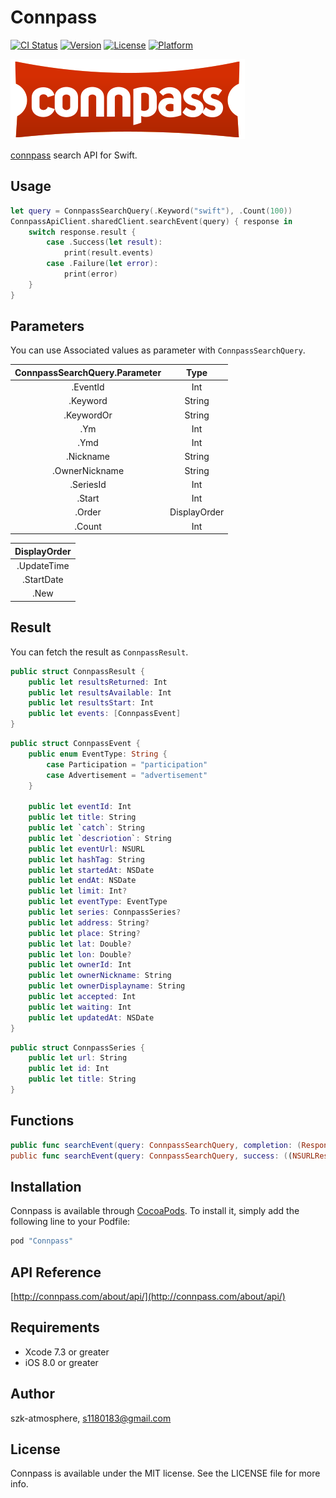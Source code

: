 # Connpass

[![CI Status](http://img.shields.io/travis/szk-atmosphere/Connpass.svg?style=flat)](https://travis-ci.org/szk-atmosphere/Connpass)
[![Version](https://img.shields.io/cocoapods/v/Connpass.svg?style=flat)](http://cocoapods.org/pods/Connpass)
[![License](https://img.shields.io/cocoapods/l/Connpass.svg?style=flat)](http://cocoapods.org/pods/Connpass)
[![Platform](https://img.shields.io/cocoapods/p/Connpass.svg?style=flat)](http://cocoapods.org/pods/Connpass)

![](./Images/connpass_logo_1.png)

[connpass](http://connpass.com/) search API for Swift.

## Usage

```swift
let query = ConnpassSearchQuery(.Keyword("swift"), .Count(100))
ConnpassApiClient.sharedClient.searchEvent(query) { response in
    switch response.result {
        case .Success(let result):
            print(result.events)
        case .Failure(let error):
            print(error)
    }
}
```

## Parameters

You can use Associated values as parameter with `ConnpassSearchQuery`.

|ConnpassSearchQuery.Parameter| Type       |
|:---------------------------:|:----------:|
|.EventId                     |Int         |
|.Keyword                     |String      |
|.KeywordOr                   |String      |
|.Ym                          |Int         |
|.Ymd                         |Int         |
|.Nickname                    |String      |
|.OwnerNickname               |String      |
|.SeriesId                    |Int         |
|.Start                       |Int         |
|.Order                       |DisplayOrder|
|.Count                       |Int         |

|DisplayOrder|
|:----------:|
|.UpdateTime |
|.StartDate  |
|.New        |

## Result

You can fetch the result as `ConnpassResult`.

```swift
public struct ConnpassResult {
    public let resultsReturned: Int
    public let resultsAvailable: Int
    public let resultsStart: Int
    public let events: [ConnpassEvent]
}
```

```swift
public struct ConnpassEvent {
    public enum EventType: String {
        case Participation = "participation"
        case Advertisement = "advertisement"
    }

    public let eventId: Int
    public let title: String
    public let `catch`: String
    public let `descriotion`: String
    public let eventUrl: NSURL
    public let hashTag: String
    public let startedAt: NSDate
    public let endAt: NSDate
    public let limit: Int?
    public let eventType: EventType
    public let series: ConnpassSeries?
    public let address: String?
    public let place: String?
    public let lat: Double?
    public let lon: Double?
    public let ownerId: Int
    public let ownerNickname: String
    public let ownerDisplayname: String
    public let accepted: Int
    public let waiting: Int
    public let updatedAt: NSDate
}
```

```swift
public struct ConnpassSeries {
    public let url: String
    public let id: Int
    public let title: String
}
```

## Functions

```swift
public func searchEvent(query: ConnpassSearchQuery, completion: (Response -> Void)?)
public func searchEvent(query: ConnpassSearchQuery, success: ((NSURLResponse?, ConnpassResult) -> Void)?, failure: ((NSURLResponse?, NSError) -> Void)?)
```

## Installation

Connpass is available through [CocoaPods](http://cocoapods.org). To install
it, simply add the following line to your Podfile:

```ruby
pod "Connpass"
```

## API Reference

[http://connpass.com/about/api/](http://connpass.com/about/api/)

## Requirements

- Xcode 7.3 or greater
- iOS 8.0 or greater

## Author

szk-atmosphere, s1180183@gmail.com

## License

Connpass is available under the MIT license. See the LICENSE file for more info.
